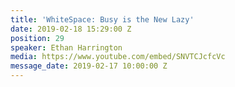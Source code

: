 ```yaml
---
title: 'WhiteSpace: Busy is the New Lazy'
date: 2019-02-18 15:29:00 Z
position: 29
speaker: Ethan Harrington
media: https://www.youtube.com/embed/SNVTCJcfcVc
message_date: 2019-02-17 10:00:00 Z
---
```


